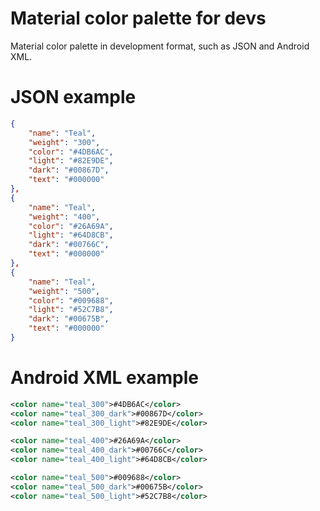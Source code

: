 # Material color palette for devs
Material color palette in development format, such as JSON and Android XML.

# JSON example
```json
{
    "name": "Teal",
    "weight": "300",
    "color": "#4DB6AC",
    "light": "#82E9DE",
    "dark": "#00867D",
    "text": "#000000"
},
{
    "name": "Teal",
    "weight": "400",
    "color": "#26A69A",
    "light": "#64D8CB",
    "dark": "#00766C",
    "text": "#000000"
},
{
    "name": "Teal",
    "weight": "500",
    "color": "#009688",
    "light": "#52C7B8",
    "dark": "#00675B",
    "text": "#000000"
}
```

# Android XML example
```xml
<color name="teal_300">#4DB6AC</color>
<color name="teal_300_dark">#00867D</color>
<color name="teal_300_light">#82E9DE</color>

<color name="teal_400">#26A69A</color>
<color name="teal_400_dark">#00766C</color>
<color name="teal_400_light">#64D8CB</color>

<color name="teal_500">#009688</color>
<color name="teal_500_dark">#00675B</color>
<color name="teal_500_light">#52C7B8</color>
```